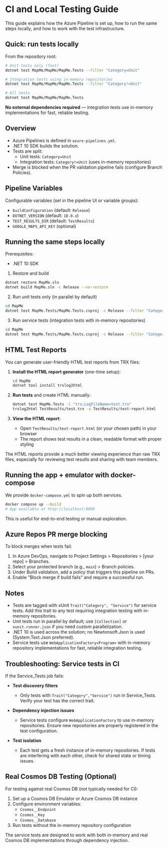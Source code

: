 # CI and Local Testing Guide

This guide explains how the Azure Pipeline is set up, how to run the same steps locally, and how to work with the test infrastructure.

## Quick: run tests locally

From the repository root:

```bash
# Unit tests only (fast)
dotnet test MapMe/MapMe/MapMe.Tests --filter "Category=Unit"

# Integration tests using in-memory repositories
dotnet test MapMe/MapMe/MapMe.Tests --filter "Category!=Unit"

# All tests
dotnet test MapMe/MapMe/MapMe.Tests
```

**No external dependencies required** — integration tests use in-memory implementations for fast, reliable testing.

## Overview

- Azure Pipelines is defined in `azure-pipelines.yml`.
- .NET 10 SDK builds the solution.
- Tests are split:
  - Unit tests: `Category=Unit`
  - Integration tests: `Category!=Unit` (uses in-memory repositories)
- Merge is blocked when the PR validation pipeline fails (configure Branch Policies).

## Pipeline Variables

Configurable variables (set in the pipeline UI or variable groups):
- `buildConfiguration` (default: `Release`)
- `DOTNET_VERSION` (default: `10.0.x`)
- `TEST_RESULTS_DIR` (default: `TestResults`)
- `GOOGLE_MAPS_API_KEY` (optional)

## Running the same steps locally

Prerequisites:
- .NET 10 SDK

1) Restore and build

```bash
dotnet restore MapMe.sln
dotnet build MapMe.sln -c Release --no-restore
```

2) Run unit tests only (in parallel by default)

```bash
cd MapMe
dotnet test MapMe.Tests/MapMe.Tests.csproj -c Release --filter "Category=Unit"
```

3) Run service tests (integration tests with in-memory repositories)

```bash
cd MapMe
dotnet test MapMe.Tests/MapMe.Tests.csproj -c Release --filter "Category!=Unit"
```

## HTML Test Reports

You can generate user-friendly HTML test reports from TRX files:

1. **Install the HTML report generator** (one-time setup):
   ```bash
   cd MapMe
   dotnet tool install trxlog2html
   ```

2. **Run tests** and create HTML manually:
   ```bash
   dotnet test MapMe.Tests -l "trx;LogFileName=test.trx"
   trxlog2html TestResults/test.trx -o TestResults/test-report.html
   ```

3. **View the HTML report**:
   - Open `TestResults/test-report.html` (or your chosen path) in your browser
   - The report shows test results in a clean, readable format with proper styling

The HTML reports provide a much better viewing experience than raw TRX files, especially for reviewing test results and sharing with team members.

## Running the app + emulator with docker-compose

We provide `docker-compose.yml` to spin up both services.

```bash
docker compose up --build
# App available at http://localhost:8080
```

This is useful for end-to-end testing or manual exploration.

## Azure Repos PR merge blocking

To block merges when tests fail:
1. In Azure DevOps, navigate to Project Settings > Repositories > [your repo] > Branches.
2. Select your protected branch (e.g., `main`) > Branch policies.
3. Under Build validation, add a policy that triggers this pipeline on PRs.
4. Enable "Block merge if build fails" and require a successful run.

## Notes

- Tests are tagged with xUnit `Trait("Category", "Service")` for service tests. Add this trait to any test requiring integration testing with in-memory repositories.
- Unit tests run in parallel by default; use `[Collection]` or `xunit.runner.json` if you need custom parallelization.
- .NET 10 is used across the solution; no Newtonsoft.Json is used (System.Text.Json preferred).
- Service tests use `WebApplicationFactory<Program>` with in-memory repository implementations for fast, reliable integration testing.

## Troubleshooting: Service tests in CI

If the Service_Tests job fails:

- **Test discovery filters**
  - Only tests with `Trait("Category","Service")` run in Service_Tests. Verify your test has the correct trait.

- **Dependency injection issues**
  - Service tests configure `WebApplicationFactory` to use in-memory repositories. Ensure new repositories are properly registered in the test configuration.

- **Test isolation**
  - Each test gets a fresh instance of in-memory repositories. If tests are interfering with each other, check for shared state or timing issues.

## Real Cosmos DB Testing (Optional)

For testing against real Cosmos DB (not typically needed for CI):

1. Set up a Cosmos DB Emulator or Azure Cosmos DB instance
2. Configure environment variables:
   - `Cosmos__Endpoint` 
   - `Cosmos__Key`
   - `Cosmos__Database`
3. Run tests without the in-memory repository configuration

The service tests are designed to work with both in-memory and real Cosmos DB implementations through dependency injection.
